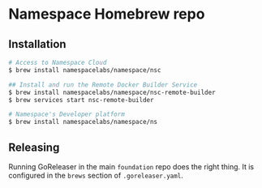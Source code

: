 # Namespace Homebrew repo

## Installation

```sh
# Access to Namespace Cloud
$ brew install namespacelabs/namespace/nsc

## Install and run the Remote Docker Builder Service
$ brew install namespacelabs/namespace/nsc-remote-builder
$ brew services start nsc-remote-builder

# Namespace's Developer platform
$ brew install namespacelabs/namespace/ns
```

## Releasing

Running GoReleaser in the main `foundation` repo does the right thing. It is configured
in the `brews` section of `.goreleaser.yaml`.
